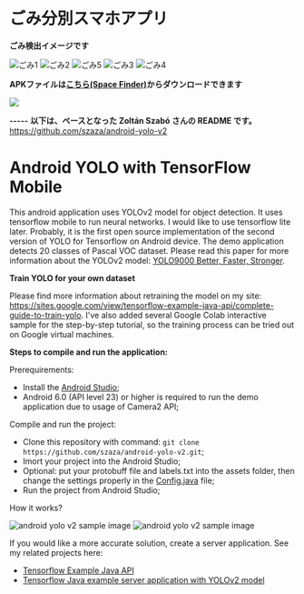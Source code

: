 # ごみ分別スマホアプリ

**ごみ検出イメージです**

![ごみ1](sample/marker2-A.png)
![ごみ2](sample/leather2-A.png)
![ごみ5](sample/work3-A.png)
![ごみ3](sample/c-remocon2-A.png)
![ごみ4](sample/e-remocon-A.png)

**APKファイルは[こちら(Space Finder)](http://sfacp.daikin.co.jp:80/PI/Daikin.Comtec.Client.SfUI.App.Filer.application?S=1&B=52&D=15225742)からダウンロードできます**

<a href="http://sfacp.daikin.co.jp:80/PI/Daikin.Comtec.Client.SfUI.App.Filer.application?S=1&B=52&D=14950370" download><img src="http://jp64sv166.daikin.co.jp/gitbucket/shimatani/garbage/raw/master/res/drawable-xhdpi/ic_launcher.png"></a>

**-----**
**以下は、ベースとなった Zoltán Szabó さんの README です。**
https://github.com/szaza/android-yolo-v2

# Android YOLO with TensorFlow Mobile
This android application uses YOLOv2 model for object detection. It uses tensorflow mobile to run neural networks. I would like to use tensorflow lite later. Probably, it is the first open source implementation of the second version of YOLO for Tensorflow on Android device. The demo application detects 20 classes of Pascal VOC dataset. Please read this paper for more information about the YOLOv2 model: [YOLO9000 Better, Faster, Stronger](https://arxiv.org/pdf/1612.08242.pdf).

**Train YOLO for your own dataset**

Please find more information about retraining the model on my site: https://sites.google.com/view/tensorflow-example-java-api/complete-guide-to-train-yolo. I've also added several Google Colab interactive sample for the step-by-step tutorial, so the training process can be tried out on Google virtual machines.

**Steps to compile and run the application:**

Prerequirements:

* Install the [Android Studio](https://developer.android.com/studio/index.html);
* Android 6.0 (API level 23) or higher is required to run the demo application due to usage of Camera2 API;

Compile and run the project:

* Clone this repository with command: `git clone https://github.com/szaza/android-yolo-v2.git`;
* Imort your project into the Android Studio;
* Optional: put your protobuff file and labels.txt into the assets folder, then change the settings properly in the [Config.java](https://github.com/szaza/android-yolo-v2/blob/master/src/org/tensorflow/yolo/Config.java) file;
* Run the project from Android Studio;

How it works?

![android yolo v2 sample image](http://jp64sv166.daikin.co.jp/gitbucket/shimatani/garbage/raw/master/sample/android-yolo-v2.png)
![android yolo v2 sample image](http://jp64sv166.daikin.co.jp/gitbucket/shimatani/garbage/raw/master/sample/android-yolo-v2.1.png)

If you would like a more accurate solution, create a server application. See my related projects here:
* [Tensorflow Example Java API](https://sites.google.com/view/tensorflow-example-java-api/home)
* [Tensorflow Java example server application with YOLOv2 model](https://sites.google.com/view/tensorflow-example-java-api/tensorflow-java-api-with-spring-framework)
